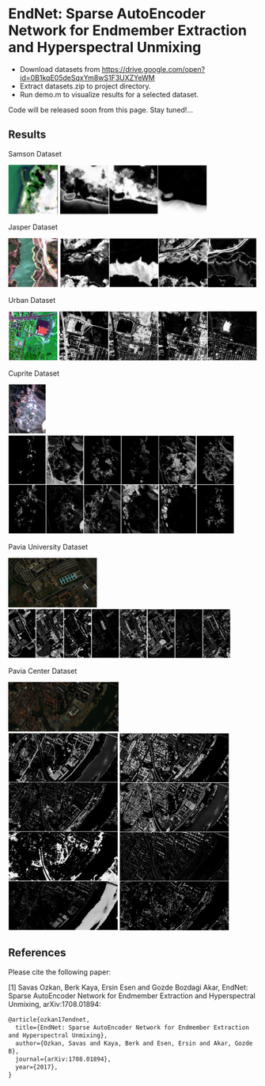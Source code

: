 # EndNet: Sparse AutoEncoder Network for Endmember Extraction and Hyperspectral Unmixing

* Download datasets from https://drive.google.com/open?id=0B1kqE05deSqxYm8wS1F3UXZYeWM
* Extract datasets.zip to project directory.
* Run demo.m to visualize results for a selected dataset.

Code will be released soon from this page. Stay tuned!...

## Results

Samson Dataset

<img src="rgb_data/samson.jpg" height="100">

<img src="abundance/samson_fuse.png" height="100">

Jasper Dataset

<img src="rgb_data/jasper.jpg" height="100">

<img src="abundance/jasper_fuse.png" height="100">

Urban Dataset

<img src="rgb_data/urban.jpg" height="100">

<img src="abundance/urban_fuse.png" height="100">

Cuprite Dataset

<img src="rgb_data/cuprite.jpg" height="100">

<img src="abundance/cuprite_fuse.png" height="200">


Pavia University Dataset

<img src="rgb_data/paviau.png" height="100">

<img src="abundance/paviau_fuse.png" height="100">

Pavia Center Dataset

<img src="rgb_data/paviac.png" height="100">

<img src="abundance/paviac_fuse.png" height="400">

## References

Please cite the following paper:

[1] Savas Ozkan, Berk Kaya, Ersin Esen and Gozde Bozdagi Akar, EndNet: Sparse AutoEncoder Network for Endmember Extraction and Hyperspectral Unmixing, arXiv:1708.01894:
```
@article{ozkan17endnet,
  title={EndNet: Sparse AutoEncoder Network for Endmember Extraction and Hyperspectral Unmixing},
  author={Ozkan, Savas and Kaya, Berk and Esen, Ersin and Akar, Gozde B},
  journal={arXiv:1708.01894},
  year={2017},
}
```
